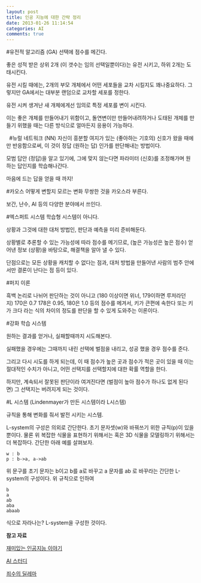 ```yaml
---
layout: post
title: 인공 지능에 대한 간략 정리
date: 2013-01-26 11:14:54
categories: AI
comments: true
---
```

#유전적 알고리즘 (GA)
선택에 점수를 메긴다.

좋은 성적 받은 상위 2개 (이 갯수는 임의 선택일뿐이다)는 유전 시키고, 하위 2개는 도태시킨다.

유전 시킬 때에는, 2개의 부모 개체에서 어떤 세포들을 교차 시킬지도 꽤나중요하다. 그렇지만 GA에서는 대부분 랜덤으로 교차할 세포를 정한다.

유전 시켜 생겨난 새 개체에게선 임의로 특정 세포를 변이 시킨다.

이는 좋은 개체를 만들어내기 위함이고, 돌연변이만 만들어내려하거나 도태된 개체를 만들기 위했을 때는 다른 방식으로 얼마든지 응용이 가능하다.

 
#뉴럴 네트워크 (NN)
자신이 흥분할 여지가 있는 (좋아하는 기호의) 신호가 왔을 때에만 반응함으로써, 이 것이 정답 (원하는 답) 인가를 판단해내는 방법이다.

모범 답안 (정답)을 알고 있기에, 그에 맞지 않는다면 파라미터 (신호)를 조정해가며 원하는 답인지를 학습해나간다.

마음에 드는 답을 얻을 때 까지!
 

#카오스
어떻게 변할지 모르는 변화 무쌍한 것을 카오스라 부른다.

보간, 난수, AI 등의 다양한 분야에서 쓰인다.
 

#엑스퍼트 시스템
학습형 시스템이 아니다.

상황과 그것에 대한 대처 방법인, 판단과 예측을 미리 준비해둔다.

상황별로 추론할 수 있는 가능성에 따라 점수를 메기므로, (높은 가능성은 높은 점수) 얻어낸 정보 (상황)을 바탕으로, 해결책을 알아 낼 수 있다.

단점으로는 모든 상황을 캐치할 수 없다는 점과, 대처 방법을 만들어낸 사람의 범주 안에서만 결론이 난다는 점 등이 있다.
 

#퍼지 이론

흑백 논리로 나뉘어 판단하는 것이 아니고 (180 이상이면 위너, 179이하면 루저라던지) 170은 0.7 178은 0.95, 180은 1.0 등의 점수를 메겨서, 키가 큰편에 속한다 또는 키가 크다 라는 식의 차이의 정도를 판단을 할 수 있게 도와주는 이론이다.
 

#강화 학습 시스템

원하는 결과를 얻거나, 실패할때까지 시도해본다.

실패했을 경우에는 그때까지 내린 선택에 벌점을 내리고, 성공 했을 경우 점수를 준다.

그리고 다시 시도를 하게 되는데, 이 때 점수가 높은 곳과 점수가 적은 곳이 있을 때 이는 절대적인 수치가 아니고, 어떤 선택지를 선택할지에 대한 확률 역할을 한다.

하지만, 계속되서 잘못된 판단이라 여겨진다면 (벌점이 높아 점수가 하나도 없게 된다면) 그 선택지는 버려지게 되는 것이다.
 

#L 시스템 (Lindenmayer가 만든 시스템이라 L시스템)

규칙을 통해 변화를 줘서 발전 시키는 시스템.

L-system의 구성은 의외로 간단한다. 초기 문자셋(w)와 바꿔쓰기 위한 규칙(p)이 있을 뿐이다. 물론 위 복잡한 식물을 표현하기 위해서는 혹은 3D 식물을 모델링하기 위해서는 더 복잡하다. 간단한 아래 예를 살펴보자.
    
    w : b
    p : b->a, a->ab

위 문구를 초기 문자는 b이고 b를 a로 바꾸고 a 문자를 ab 로 바꾸라는 간단한 L-system의 구성이다. 위 규칙으로 인하여

    b
    a
    ab
    aba
    abaab

식으로 자라나는? L-system을 구성한 것이다.

**참고 자료**

[재미있는 인공지능 이야기](http://kldp.org/node/126311)

[AI 스터디](http://www.aistudy.com/)

[죄수의 딜레마](http://ko.wikipedia.org/wiki/%EC%A3%84%EC%88%98%EC%9D%98_%EB%94%9C%EB%A0%88%EB%A7%88)